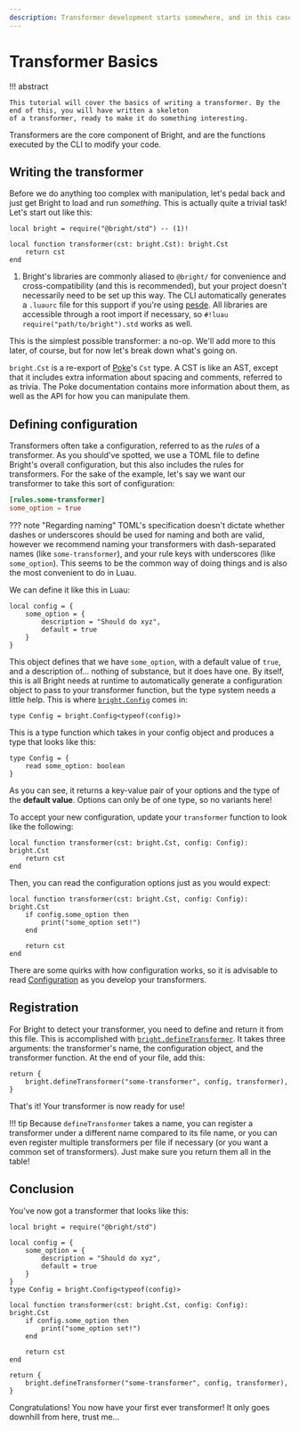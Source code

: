 ```yaml
---
description: Transformer development starts somewhere, and in this case at least, it starts right here.
---
```


# Transformer Basics

<!-- b:construction -->

!!! abstract

	This tutorial will cover the basics of writing a transformer. By the end of this, you will have written a skeleton
	of a transformer, ready to make it do something interesting.

Transformers are the core component of Bright, and are the functions executed by the CLI to modify your code.

## Writing the transformer

Before we do anything too complex with manipulation, let's pedal back and just get Bright to load and run *something*.
This is actually quite a trivial task! Let's start out like this:

```luau title="bright/transformers/someTransformer.luau"
local bright = require("@bright/std") -- (1)!

local function transformer(cst: bright.Cst): bright.Cst
	return cst
end
```

1.  Bright's libraries are commonly aliased to `@bright/` for convenience and cross-compatibility (and this is recommended),
    but your project doesn't necessarily need to be set up this way. The CLI automatically generates a `.luaurc` file for
	this support if you're using [pesde](https://pesde.dev/). All libraries are accessible through a root import if
	necessary, so `#!luau require("path/to/bright").std` works as well.

This is the simplest possible transformer: a no-op. We'll add more to this later, of course, but for now let's break down
what's going on.

`bright.Cst` is a re-export of [Poke](../poke/index.md)'s `Cst` type. A CST is like an AST, except that it includes extra
information about spacing and comments, referred to as trivia. The Poke documentation contains more information about them,
as well as the API for how you can manipulate them.

## Defining configuration

Transformers often take a configuration, referred to as the *rules* of a transformer. As you should've spotted, we use
a TOML file to define Bright's overall configuration, but this also includes the rules for transformers. For the sake of
the example, let's say we want our transformer to take this sort of configuration:

```toml title="bright.toml"
[rules.some-transformer]
some_option = true
```

??? note "Regarding naming"
	TOML's specification doesn't dictate whether dashes or underscores should be used for naming and both are valid,
	however we recommend naming your transformers with dash-separated names (like `some-transformer`), and your rule keys
	with underscores (like `some_option`). This seems to be the common way of doing things and is also the most convenient
	to do in Luau.

We can define it like this in Luau:

```luau
local config = {
	some_option = {
		description = "Should do xyz",
		default = true
	}
}
```

This object defines that we have `some_option`, with a default value of `true`, and a description of... nothing of substance,
but it does have one. By itself, this is all Bright needs at runtime to automatically generate a configuration object to
pass to your transformer function, but the type system needs a little help. This is where [`bright.Config`](../../api/std/Config.md)
comes in:

```luau
type Config = bright.Config<typeof(config)>
```

This is a type function which takes in your config object and produces a type that looks like this:

```luau
type Config = {
	read some_option: boolean
}
```

As you can see, it returns a key-value pair of your options and the type of the **default value**. Options can only be of
one type, so no variants here!

To accept your new configuration, update your `transformer` function to look like the following:

```luau hl_lines="1"
local function transformer(cst: bright.Cst, config: Config): bright.Cst
	return cst
end
```

Then, you can read the configuration options just as you would expect:

```luau hl_lines="2-4"
local function transformer(cst: bright.Cst, config: Config): bright.Cst
	if config.some_option then
		print("some_option set!")
	end

	return cst
end
```

There are some quirks with how configuration works, so it is advisable to read [Configuration](../transformonomicon/configuration.md) as you
develop your transformers.

## Registration

For Bright to detect your transformer, you need to define and return it from this file. This is accomplished with
[`bright.defineTransformer`](../../api/std/defineTransformer.md). It takes three arguments: the transformer's name,
the configuration object, and the transformer function. At the end of your file, add this:

```luau title="bright/transformers/someTransformer.luau"
return {
	bright.defineTransformer("some-transformer", config, transformer),
}
```

That's it! Your transformer is now ready for use!

!!! tip
	Because `defineTransformer` takes a name, you can register a transformer under a different name compared to its
	file name, or you can even register multiple transformers per file if necessary (or you want a common set of
	transformers). Just make sure you return them all in the table!

## Conclusion

You've now got a transformer that looks like this:

```luau title="bright/transformers/someTransformer.luau"
local bright = require("@bright/std")

local config = {
	some_option = {
		description = "Should do xyz",
		default = true
	}
}
type Config = bright.Config<typeof(config)>

local function transformer(cst: bright.Cst, config: Config): bright.Cst
	if config.some_option then
		print("some_option set!")
	end

	return cst
end

return {
	bright.defineTransformer("some-transformer", config, transformer),
}
```

Congratulations! You now have your first ever transformer! It only goes downhill from here, trust me...
